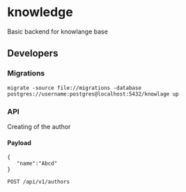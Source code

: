 # knowledge
Basic backend for knowlange base

## Developers

### Migrations

```
migrate -source file://migrations -database postgres://username:postgres@localhost:5432/knowlage up
```

### API

Creating of the author

#### Payload

```
{
   "name":"Abcd"
}
```

```
POST /api/v1/authors
```

